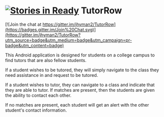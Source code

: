 [![Stories in Ready](https://badge.waffle.io/jhyman2/TutorRow.png?label=ready&title=Ready)](https://waffle.io/jhyman2/TutorRow)
TutorRow
========

[![Join the chat at https://gitter.im/jhyman2/TutorRow](https://badges.gitter.im/Join%20Chat.svg)](https://gitter.im/jhyman2/TutorRow?utm_source=badge&utm_medium=badge&utm_campaign=pr-badge&utm_content=badge)

This Android application is designed for students on a college campus to find tutors that are also fellow students.

If a student wishes to be tutored, they will simply navigate to the class they need assistance in and request to be tutored.

If a student wishes to tutor, they can navigate to a class and indicate that they are able to tutor.  If matches are present, then the students are given the ability to contact each other.

If no matches are present, each student will get an alert with the other student's contact information.

